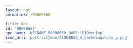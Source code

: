 ```yaml
---
layout: npc
permalink: /90000660

title: Npc
id: '90000660'
npc_name: 'NPCNAME_90000660_NAME:[F]Develop'
icon_url: 'portrait/mob/21000850_m_darkwingwhite_p.png'
---
```

